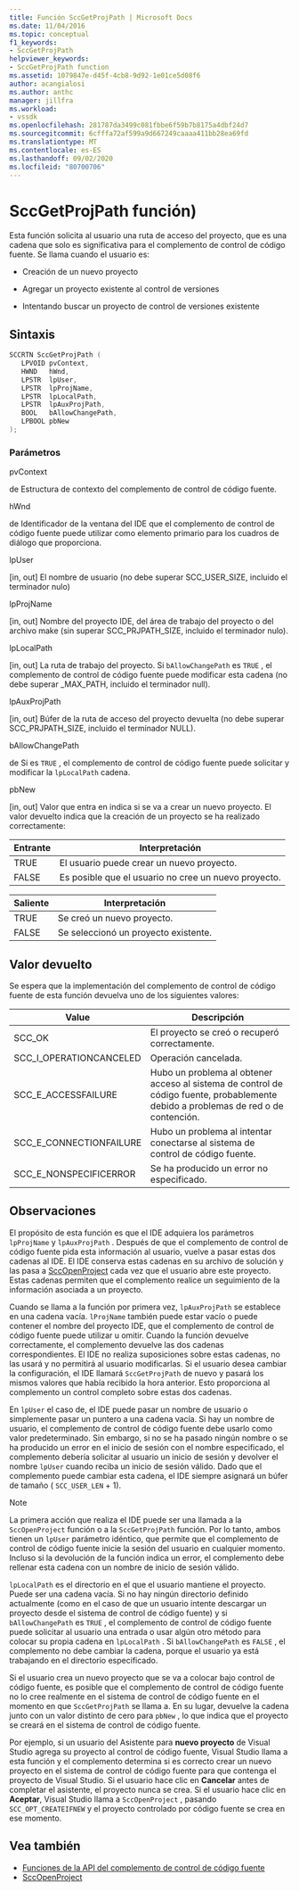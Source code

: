 ```yaml
---
title: Función SccGetProjPath | Microsoft Docs
ms.date: 11/04/2016
ms.topic: conceptual
f1_keywords:
- SccGetProjPath
helpviewer_keywords:
- SccGetProjPath function
ms.assetid: 1079847e-d45f-4cb8-9d92-1e01ce5d08f6
author: acangialosi
ms.author: anthc
manager: jillfra
ms.workload:
- vssdk
ms.openlocfilehash: 281787da3499c081fbbe6f59b7b8175a4dbf24d7
ms.sourcegitcommit: 6cfffa72af599a9d667249caaaa411bb28ea69fd
ms.translationtype: MT
ms.contentlocale: es-ES
ms.lasthandoff: 09/02/2020
ms.locfileid: "80700706"
---
```

# <a name="sccgetprojpath-function"></a>SccGetProjPath función)
Esta función solicita al usuario una ruta de acceso del proyecto, que es una cadena que solo es significativa para el complemento de control de código fuente. Se llama cuando el usuario es:

- Creación de un nuevo proyecto

- Agregar un proyecto existente al control de versiones

- Intentando buscar un proyecto de control de versiones existente

## <a name="syntax"></a>Sintaxis

```cpp
SCCRTN SccGetProjPath (
   LPVOID pvContext,
   HWND   hWnd,
   LPSTR  lpUser,
   LPSTR  lpProjName,
   LPSTR  lpLocalPath,
   LPSTR  lpAuxProjPath,
   BOOL   bAllowChangePath,
   LPBOOL pbNew
);
```

### <a name="parameters"></a>Parámetros
 pvContext

de Estructura de contexto del complemento de control de código fuente.

 hWnd

de Identificador de la ventana del IDE que el complemento de control de código fuente puede utilizar como elemento primario para los cuadros de diálogo que proporciona.

 lpUser

[in, out] El nombre de usuario (no debe superar SCC_USER_SIZE, incluido el terminador nulo)

 lpProjName

[in, out] Nombre del proyecto IDE, del área de trabajo del proyecto o del archivo make (sin superar SCC_PRJPATH_SIZE, incluido el terminador nulo).

 lpLocalPath

[in, out] La ruta de trabajo del proyecto. Si `bAllowChangePath` es `TRUE` , el complemento de control de código fuente puede modificar esta cadena (no debe superar _MAX_PATH, incluido el terminador null).

 lpAuxProjPath

[in, out] Búfer de la ruta de acceso del proyecto devuelta (no debe superar SCC_PRJPATH_SIZE, incluido el terminador NULL).

 bAllowChangePath

de Si es `TRUE` , el complemento de control de código fuente puede solicitar y modificar la `lpLocalPath` cadena.

 pbNew

[in, out] Valor que entra en indica si se va a crear un nuevo proyecto. El valor devuelto indica que la creación de un proyecto se ha realizado correctamente:

|Entrante|Interpretación|
|--------------|--------------------|
|TRUE|El usuario puede crear un nuevo proyecto.|
|FALSE|Es posible que el usuario no cree un nuevo proyecto.|

|Saliente|Interpretación|
|--------------|--------------------|
|TRUE|Se creó un nuevo proyecto.|
|FALSE|Se seleccionó un proyecto existente.|

## <a name="return-value"></a>Valor devuelto
 Se espera que la implementación del complemento de control de código fuente de esta función devuelva uno de los siguientes valores:

|Value|Descripción|
|-----------|-----------------|
|SCC_OK|El proyecto se creó o recuperó correctamente.|
|SCC_I_OPERATIONCANCELED|Operación cancelada.|
|SCC_E_ACCESSFAILURE|Hubo un problema al obtener acceso al sistema de control de código fuente, probablemente debido a problemas de red o de contención.|
|SCC_E_CONNECTIONFAILURE|Hubo un problema al intentar conectarse al sistema de control de código fuente.|
|SCC_E_NONSPECIFICERROR|Se ha producido un error no especificado.|

## <a name="remarks"></a>Observaciones
 El propósito de esta función es que el IDE adquiera los parámetros `lpProjName` y `lpAuxProjPath` . Después de que el complemento de control de código fuente pida esta información al usuario, vuelve a pasar estas dos cadenas al IDE. El IDE conserva estas cadenas en su archivo de solución y las pasa a [SccOpenProject](../extensibility/sccopenproject-function.md) cada vez que el usuario abre este proyecto. Estas cadenas permiten que el complemento realice un seguimiento de la información asociada a un proyecto.

 Cuando se llama a la función por primera vez, `lpAuxProjPath` se establece en una cadena vacía. `lProjName` también puede estar vacío o puede contener el nombre del proyecto IDE, que el complemento de control de código fuente puede utilizar u omitir. Cuando la función devuelve correctamente, el complemento devuelve las dos cadenas correspondientes. El IDE no realiza suposiciones sobre estas cadenas, no las usará y no permitirá al usuario modificarlas. Si el usuario desea cambiar la configuración, el IDE llamará `SccGetProjPath` de nuevo y pasará los mismos valores que había recibido la hora anterior. Esto proporciona al complemento un control completo sobre estas dos cadenas.

 En `lpUser` el caso de, el IDE puede pasar un nombre de usuario o simplemente pasar un puntero a una cadena vacía. Si hay un nombre de usuario, el complemento de control de código fuente debe usarlo como valor predeterminado. Sin embargo, si no se ha pasado ningún nombre o se ha producido un error en el inicio de sesión con el nombre especificado, el complemento debería solicitar al usuario un inicio de sesión y devolver el nombre `lpUser` cuando reciba un inicio de sesión válido. Dado que el complemento puede cambiar esta cadena, el IDE siempre asignará un búfer de tamaño ( `SCC_USER_LEN` + 1).

> [!NOTE]
> La primera acción que realiza el IDE puede ser una llamada a la `SccOpenProject` función o a la `SccGetProjPath` función. Por lo tanto, ambos tienen un `lpUser` parámetro idéntico, que permite que el complemento de control de código fuente inicie la sesión del usuario en cualquier momento. Incluso si la devolución de la función indica un error, el complemento debe rellenar esta cadena con un nombre de inicio de sesión válido.

 `lpLocalPath` es el directorio en el que el usuario mantiene el proyecto. Puede ser una cadena vacía. Si no hay ningún directorio definido actualmente (como en el caso de que un usuario intente descargar un proyecto desde el sistema de control de código fuente) y si `bAllowChangePath` es `TRUE` , el complemento de control de código fuente puede solicitar al usuario una entrada o usar algún otro método para colocar su propia cadena en `lpLocalPath` . Si `bAllowChangePath` es `FALSE` , el complemento no debe cambiar la cadena, porque el usuario ya está trabajando en el directorio especificado.

 Si el usuario crea un nuevo proyecto que se va a colocar bajo control de código fuente, es posible que el complemento de control de código fuente no lo cree realmente en el sistema de control de código fuente en el momento en que `SccGetProjPath` se llama a. En su lugar, devuelve la cadena junto con un valor distinto de cero para `pbNew` , lo que indica que el proyecto se creará en el sistema de control de código fuente.

 Por ejemplo, si un usuario del Asistente para **nuevo proyecto** de Visual Studio agrega su proyecto al control de código fuente, Visual Studio llama a esta función y el complemento determina si es correcto crear un nuevo proyecto en el sistema de control de código fuente para que contenga el proyecto de Visual Studio. Si el usuario hace clic en **Cancelar** antes de completar el asistente, el proyecto nunca se crea. Si el usuario hace clic en **Aceptar**, Visual Studio llama a `SccOpenProject` , pasando `SCC_OPT_CREATEIFNEW` y el proyecto controlado por código fuente se crea en ese momento.

## <a name="see-also"></a>Vea también
- [Funciones de la API del complemento de control de código fuente](../extensibility/source-control-plug-in-api-functions.md)
- [SccOpenProject](../extensibility/sccopenproject-function.md)
